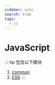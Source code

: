 ```yaml
---
sidebar: auto
search: true
tags:
  - js
---
```


# JavaScript

::: tip 包含以下模块
1. [common](/javascript/common/common.md)
2. [ES6](/es6/)
:::


